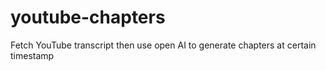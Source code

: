 # youtube-chapters
Fetch YouTube transcript then use open AI to generate chapters at certain timestamp
